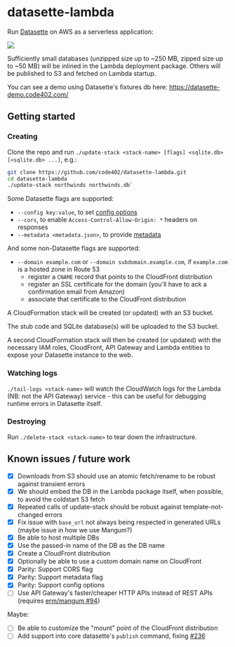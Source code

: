 # datasette-lambda

Run [Datasette](https://github.com/simonw/datasette) on AWS as a serverless application:

<div><a href='//sketchviz.com/@cldellow/81af2bc7bec979e5725f0718e752ac47'><img src='https://sketchviz.com/@cldellow/81af2bc7bec979e5725f0718e752ac47/c8d9beceb2a727d2299c682c7ba8c276f702b8dd.sketchy.png' style='max-width: 100%;'></a></div>

Sufficiently small databases (unzipped size up to ~250 MB, zipped size up to ~50 MB) will be inlined in the Lambda deployment package. Others will be published to S3 and fetched on Lambda startup.

You can see a demo using Datasette's fixtures db here: https://datasette-demo.code402.com/

## Getting started

### Creating

Clone the repo and run `./update-stack <stack-name> [flags] <sqlite.db> [<sqlite.db> ...]`, e.g.:

```bash
git clone https://github.com/code402/datasette-lambda.git
cd datasette-lambda
./update-stack northwinds northwinds.db`
```

Some Datasette flags are supported:

- `--config key:value`, to set [config options](https://datasette.readthedocs.io/en/stable/config.html)
- `--cors`, to enable `Access-Control-Allow-Origin: *` headers on responses
- `--metadata <metadata.json>`, to provide [metadata](https://datasette.readthedocs.io/en/stable/metadata.html)

And some non-Datasette flags are supported:

- `--domain example.com` or `--domain subdomain.example.com`, if `example.com` is a hosted zone in Route 53
  - register a `CNAME` record that points to the CloudFront distribution
  - register an SSL certificate for the domain (you'll have to ack a confirmation email from Amazon)
  - associate that certificate to the CloudFront distribution

A CloudFormation stack will be created (or updated) with an S3 bucket.

The stub code and SQLite database(s) will be uploaded to the S3 bucket.

A second CloudFormation stack will then be created (or updated) with the necessary
IAM roles, CloudFront, API Gateway and Lambda entities to expose your Datasette
instance to the web.

### Watching logs

`./tail-logs <stack-name>` will watch the CloudWatch logs for the Lambda (NB: not the API Gateway) service - this can be useful for debugging runtime errors in Datasette itself.

### Destroying

Run `./delete-stack <stack-name>` to tear down the infrastructure.

## Known issues / future work

- [x] Downloads from S3 should use an atomic fetch/rename to be robust against transient errors
- [x] We should embed the DB in the Lambda package itself, when possible, to avoid the coldstart S3 fetch
- [x] Repeated calls of update-stack should be robust against template-not-changed errors
- [x] Fix issue with `base_url` not always being respected in generated URLs (maybe issue in how we use Mangum?)
- [x] Be able to host multiple DBs
- [x] Use the passed-in name of the DB as the DB name
- [x] Create a CloudFront distribution
- [x] Optionally be able to use a custom domain name on CloudFront
- [x] Parity: Support CORS flag
- [x] Parity: Support metadata flag
- [x] Parity: Support config options
- [ ] Use API Gateway's faster/cheaper HTTP APIs instead of REST APIs (requires [erm/mangum #94](https://github.com/erm/mangum/pull/94))

Maybe:

- [ ] Be able to customize the "mount" point of the CloudFront distribution
- [ ] Add support into core datasette's `publish` command, fixing [#236](https://github.com/simonw/datasette/issues/236)
